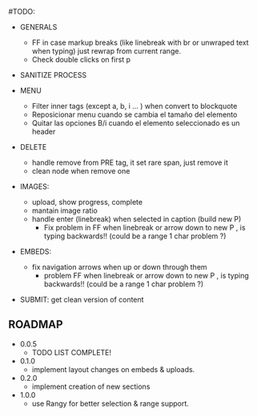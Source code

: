 
#TODO:

  + GENERALS
    + FF in case markup breaks (like linebreak with br or unwraped text when typing) just rewrap from current range.
    + Check double clicks on first p

  + SANITIZE PROCESS

  + MENU
    + Filter inner tags (except a, b, i ... ) when convert to blockquote
    + Reposicionar menu cuando se cambia el tamaño del elemento
    + Quitar las opciones B/i cuando el elemento seleccionado es un header

  + DELETE
    + handle remove from PRE tag, it set rare span, just remove it
    + clean node when remove one

  + IMAGES:
    + upload, show progress, complete
    + mantain image ratio
    + handle enter (linebreak) when selected in caption (build new P)
      + Fix problem in FF when linebreak or arrow down to new P , is typing backwards!! (could be a range 1 char problem ?)

  + EMBEDS:
    + fix navigation arrows when up or down through them
      + problem FF when linebreak or arrow down to new P , is typing backwards!! (could be a range 1 char problem ?)

  + SUBMIT:
    get clean version of content


## ROADMAP

+ 0.0.5
  + TODO LIST COMPLETE!
+ 0.1.0
  + implement layout changes on embeds & uploads.
+ 0.2.0
  + implement creation of new sections
+ 1.0.0
  + use Rangy for better selection & range support.


